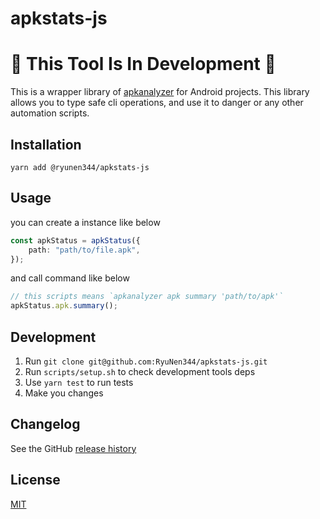 # apkstats-js

# :construction: This Tool Is In Development :construction:

This is a wrapper library of [apkanalyzer](https://developer.android.com/studio/command-line/apkanalyzer) for Android projects.
This library allows you to type safe cli operations, and use it to danger or any other automation scripts. 

## Installation

```shell
yarn add @ryunen344/apkstats-js
```


## Usage

you can create a instance like below
```typescript
const apkStatus = apkStatus({
    path: "path/to/file.apk",
});
```

and call command like below
```typescript
// this scripts means `apkanalyzer apk summary 'path/to/apk'`
apkStatus.apk.summary();
```


## Development

1. Run `git clone git@github.com:RyuNen344/apkstats-js.git`
2. Run `scripts/setup.sh` to check development tools deps
3. Use `yarn test` to run tests
4. Make you changes


## Changelog

See the GitHub [release history](https://github.com/RyuNen344/apkstats-js/releases)


## License

[MIT](./LICENSE)
